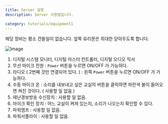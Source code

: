 ```yaml
---
title: Server 설명
description: Server 사용법입니다.

category: tutorials/equipment1
---
```

<alert type="danger">
해당 장비는 평소 건들일이 없습니다. 앞쪽 유리문은 최대한 닫아두도록 합니다.
</alert>

![Image](https://cdn.discordapp.com/attachments/1040428975203307604/1040429017737736292/IMG_0173.jpg)

1. 디지털 시스템 모니터, 디지털 마스터 컨트롤러, 디지털 오디오 믹서
2. 무선 마이크 전원 : `Power` 버튼을 누르면 ON/OFF 가 가능하다.
3. 라디오 ( 2번째 것만 연결되어 있다. ) : 왼쪽  `Power` 버튼을 누르면 ON/OFF 가 가능하다.
4. 수동 마이크 온 : 소리를 내보내고 싶은 교실의 버튼을 클릭하면 파란색 불이 들어오면 켜진 것이다. ( 사용할 일 없음 )
5. 재난경보방송 수신장치 : 사용할 일 없음.
6. 마이크 확인 장치 : 어느 교실이 켜져 있는지, 소리가 나오는지 확인할 수 있다.
7. 파워앰프 : 사용할 일 없음.
8. 파워서플라이 : 사용할 일 없음.